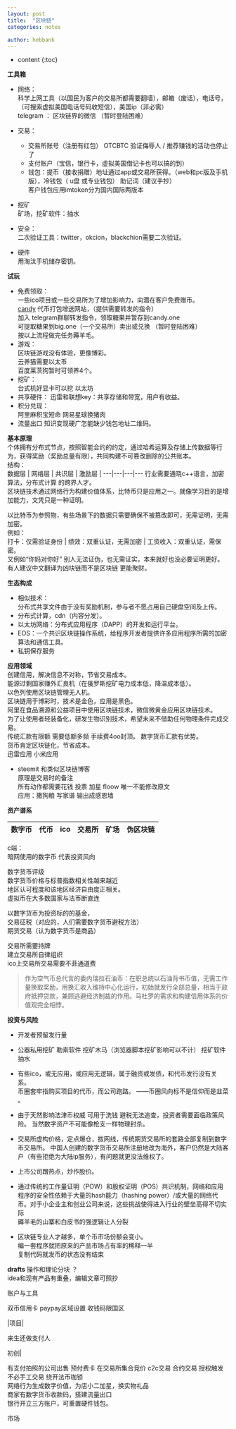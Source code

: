 ```yaml
---
layout: post
title:  "区块链"
categories: notes

author: hebbank
---
```


* content
{:toc}

**工具箱**  
- 网络：  
科学上网工具（以国民为客户的交易所都需要翻墙），邮箱（废话），电话号，（可搜索虚拟美国电话号码收短信），美国ip（非必需）  
telegram ： 区块链界的微信 （暂时登陆困难）
- 交易：  
  - 交易所账号（注册有红包）
  OTCBTC 验证侮辱人 / 推荐赚钱的活动也停止了  
  - 支付账户（宝信，银行卡，虚拟美国借记卡也可以搞的到）
  - 钱包：提币（接收捐赠）地址通过app或交易所获得。（web和pc版及手机版），冷钱包（ u盘 或专业钱包） 助记词（建议手抄）  
  客户钱包应用imtoken分为国内国际两版本  
-  挖矿   
矿场，挖矿软件：抽水  





- 安全：  
二次验证工具：twitter，okcion，blackchion需要二次验证。   
-  硬件  
用淘汰手机储存密钥。  

**试玩**  
 -  免费领取：  
一些ico项目或一些交易所为了增加影响力，向潜在客户免费赠币。  
[candy](https://candy.one/i/3950658)  代币打包增送网站，（提供需要转发的指令）  
加入 telegram群聊转发指令，领取糖果并暂存到candy.one    
可提取糖果到big.one（一个交易所）卖出或兑换  （暂时登陆困难）  
按以上流程做完任务薅羊毛。     
 - 游戏：   
区块链游戏没有体验，更像博彩。  
云养猫需要以太币  
百度莱茨狗暂时可领养4个。  
 - 挖矿：  
台式机好显卡可以挖 以太坊   
 - 共享硬件：
 迅雷和联想key：共享存储和带宽，用户有收益。  
 - 积分兑现：  
阿里麻积宝短命
网易星球换猪肉
- 流量出口
 知识变现硬广怎能缺少钱包地址二维码。  

**基本原理**   
个体拥有分布式节点，按照智能合约的约定，通过哈希运算及存储上传数据等行为，获得奖励（奖励总量有限），共同构建不可篡改删除的公共账本。   
结构：  
数据层 | 网络层 | 共识层 | 激励层 |
---|---|---|---
行业需要通晓c++语言，加密算法，分布式计算 的跨界人才。   
区块链技术通过网络行为构建价值体系，比特币只是应用之一。就像学习目的是增加能力，文凭只是一种证明。   

以比特币为参照物，有些场景下的数据只需要确保不被篡改即可，无需证明，无需加密。  
例如：   
打卡：仅需验证身份 | 绩效：双重认证，无需加密 | 工资收入：双重认证，需保密。  
又例如“你妈对你好” 别人无法证伪，也无需证实，本来就好也没必要证明更好。    
有人建议中文翻译为凶块链而不是区块链 更能聚财。

**生态构成**   
 - 相似技术：  
分布式共享文件由于没有奖励机制，参与者不愿占用自己硬盘空间及上传。  
 - 分布式计算，cdn（内容分发）。   
 - 以太坊网络：分布式应用程序（DAPP）的开发和运行平台。     
 - EOS：一个共识区块链操作系统，给程序开发者提供许多应用程序所需的加密算法和通信工具。  
 - 私钥保存服务   

**应用领域**   
创建信用，解决信息不对称，节省交易成本。  
能源过剩国家赚外汇良机（在俄罗斯挖矿电力成本低，降温成本低）。  
以色列使用区块链管理无人机。  
区块链用于博彩时，技术是金色，应用是黑色。  
阿里在食品溯源和公益项目中使用区块链技术，微信微黄金应用区块链技术。  
为了让使用者轻装备化，研发生物识别技术，希望未来不借助任何物理条件完成交易。    
传统汇款有限额 需要低额多频 手续费4oo封顶。 数字货币汇款有优势。    
货币肯定区块链化，节省成本。  
迅雷应用 小米应用    

- steemit 和类似区块链博客   
原理是交易时的备注  
所有动作都需要花钱  投票 加星 floow  唯一不能修改原文  
 应用：撒狗粮 写家谱  输出成感恩墙  

**资产谱系**   

数字币|代币|ico|交易所|矿场|伪区块链   
---|---|---|---|---|---  

c端：  
暗网使用的数字币 代表投资风向  

数字货币评级  
数字货币价格与标普指数相关性越来越近   
地区认可程度和该地区经济自由度正相关。    
虚拟币在大多数国家与法币断直连   

以数字货币为投资标的的基金，   
交易征税（对应的，人们需要数字货币避税方法）  
期货交易（认为数字货币是商品）  

交易所需要持牌  
建立交易所自律组织  
ico上交易所交易需要不菲通道费  

> 作为空气币总代言的委内瑞拉石油币：在职总统以石油背书币值，无需工作量换取奖励，用换汇收入维持中心化运行，初始就发行全部总量，相当于政府抵押贷款，兼顾逃避经济制裁的作用。马杜罗的需求和构建信用体系的价值观完全相悖。  


**投资与风险**   
- 开发者预留发行量
- 公器私用挖矿  勒索软件  挖矿木马（浏览器脚本挖矿影响可以不计）  挖矿软件抽水
- 有些ico，或无应用，或应用无逻辑，属于融资或发债，和代币发行没有关系。   
币圈套牢指购买项目的代币，而公司跑路。 ——币圈风向标不是信仰而是韭菜 。  


- 由于天然影响法津币权威 可用于洗钱 避税无法追查，投资者需要面临政策风险。
当然数字资产不可能像枪支一样物理封杀。    
- 交易所虚构价格，定点爆仓，拔网线，传统期货交易所的套路全部复制到数字币交易所。 中国人创建的数字货币交易所注册地改为海外，客户仍然是大陆客户（有些拒绝为大陆ip服务），有问题就更没法维权了。  
- 上市公司蹭热点，炒作股价。  

- 通过传统的工作量证明（POW）和股权证明（POS）共识机制，网络和应用程序的安全性依赖于大量的hash能力（hashing power）/或大量的网络代币。对于小企业主和创业公司来说，这些挑战使得进入行业的壁垒高得不切实际   
 薅羊毛的山寨和白皮书的强逻辑让人分裂
 - 区块链专业人才越多，单个币市场份额会变小。   
 编一套程序就把原来的产品市场占有率的稀释一半  
 复制代码就发币的状态没有结束   

**drafts**
操作和理论分块 ？   
idea和现有产品有重叠，编辑文章可照抄

账户与工具  

双币信用卡 paypay区域设置 收钱码限国区     

|项目|  

来生还做支付人  

初创|

有支付拍照的公司出售 预付费卡 在交易所集合竞价 c2c交易 合约交易 授权触发 不必手工交易 绕开法币枷锁   
网络行为生成数字价值，为店小二加星，换实物礼品  
商家有数字货币收款码，搭建流量出口  
银行开立三方账户，可重置硬件钱包。  

市场  
